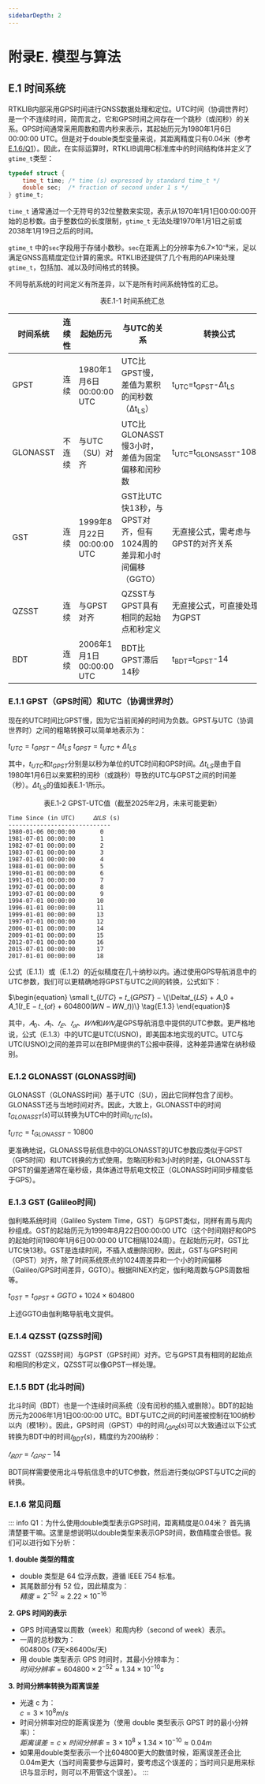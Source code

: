 ```yaml
---
sidebarDepth: 2
---
```


# 附录E. 模型与算法

## E.1 时间系统

RTKLIB内部采用GPS时间进行GNSS数据处理和定位。UTC时间（协调世界时）是一个不连续时间，简而言之，它和GPS时间之间存在一个跳秒（或闰秒）的关系。GPS时间通常采用周数和周内秒来表示，其起始历元为1980年1月6日00:00:00 UTC。但是对于double类型变量来说，其距离精度只有0.04米（参考[E.1.6/Q1](/algorithm/RTKLIB-Manual-CN/09-appendixE-E.1.html#e-1-6-常见问题)）。因此，在实际运算时，RTKLIB调用C标准库中的时间结构体并定义了`gtime_t`类型：

```c
typedef struct {
    time_t time; /* time (s) expressed by standard time_t */
    double sec;  /* fraction of second under 1 s */
} gtime_t;
```

`time_t` 通常通过一个无符号的32位整数来实现，表示从1970年1月1日00:00:00开始的总秒数。由于整数位的长度限制，`gtime_t` 无法处理1970年1月1日之前或2038年1月19日之后的时间。

`gtime_t` 中的`sec`字段用于存储小数秒。`sec`在距离上的分辨率为6.7×10⁻⁸米，足以满足GNSS高精度定位计算的需求。RTKLIB还提供了几个有用的API来处理`gtime_t`，包括加、减以及时间格式的转换。

不同导航系统的时间定义有所差异，以下是所有时间系统特性的汇总。

<p style="text-align: center;">表E.1-1 时间系统汇总</p>
<table class="tg"><thead>
  <tr>
    <th class="tg-9wq8">时间系统</th>
    <th class="tg-9wq8">连续性</th>
    <th class="tg-9wq8">起始历元</th>
    <th class="tg-0pky">与UTC的关系</th>
    <th class="tg-0pky">转换公式</th>
  </tr></thead>
<tbody>
  <tr>
    <td class="tg-lboi">GPST</td>
    <td class="tg-lboi">连续</td>
    <td class="tg-0pky">1980年1月6日00:00:00 UTC</td>
    <td class="tg-0pky">UTC比GPST慢，差值为累积的闰秒数（Δt<sub>LS</sub>）</td>
    <td class="tg-0pky">t<sub>UTC</sub>=t<sub>GPST</sub>-Δt<sub>LS</sub></td>
  </tr>
  <tr>
    <td class="tg-lboi">GLONASST</td>
    <td class="tg-lboi">不连续</td>
    <td class="tg-0pky">与UTC（SU）对齐</td>
    <td class="tg-0pky">UTC比GLONASST慢3小时，差值为固定偏移和闰秒数</td>
    <td class="tg-0pky">t<sub>UTC</sub>=t<sub>GLONSASST</sub>-10800</td>
  </tr>
  <tr>
    <td class="tg-0pky">GST</td>
    <td class="tg-0pky">连续</td>
    <td class="tg-0pky">1999年8月22日00:00:00 UTC</td>
    <td class="tg-0pky">GST比UTC快13秒，与GPST对齐，但有1024周的差异和小时间偏移（GGTO）</td>
    <td class="tg-0pky">无直接公式，需考虑与GPST的对齐关系</td>
  </tr>
  <tr>
    <td class="tg-0pky">QZSST</td>
    <td class="tg-0pky">连续</td>
    <td class="tg-0pky">与GPST对齐</td>
    <td class="tg-0pky">QZSST与GPST具有相同的起始点和秒定义</td>
    <td class="tg-0pky">无直接公式，可直接处理为GPST</td>
  </tr>
  <tr>
    <td class="tg-0pky">BDT</td>
    <td class="tg-0pky">连续</td>
    <td class="tg-0pky">2006年1月1日00:00:00 UTC</td>
    <td class="tg-0pky">BDT比GPST滞后14秒</td>
    <td class="tg-0pky">t<sub>BDT</sub>=t<sub>GPST</sub>-14</td>
  </tr>
</tbody></table>

### E.1.1 GPST（GPS时间）和UTC（协调世界时）

现在的UTC时间比GPST慢，因为它当前闰掉的时间为负数。GPST与UTC（协调世界时）之间的粗略转换可以简单地表示为：  

$\begin{equation}
t_{UTC}=t_{GPST}-\Delta{t}_{LS} \tag{E.1.1}
\end{equation}$
$\begin{equation}
t_{GPST}=t_{UTC}+\Delta{t}_{LS} \tag{E.1.2}
\end{equation}$
 
其中，$t_{UTC}$和$t_{GPST}$分别是以秒为单位的UTC时间和GPS时间。$\Delta{t}_{LS}$是由于自1980年1月6日以来累积的闰秒（或跳秒）导致的UTC与GPST之间的时间差（秒）。$\Delta{t}_{LS}$的值如表E.1-1所示。

<p style="text-align: center;">表E.1-2 GPST-UTC值（截至2025年2月，未来可能更新）</p>

```text
Time Since (in UTC)     𝛥𝑡𝐿𝑆 (s)
-----------------------------
1980-01-06 00:00:00       0
1981-07-01 00:00:00       1
1982-07-01 00:00:00       2
1983-07-01 00:00:00       3
1987-01-01 00:00:00       4
1988-01-01 00:00:00       5
1990-01-01 00:00:00       6
1991-01-01 00:00:00       7
1992-07-01 00:00:00       8
1993-07-01 00:00:00       9
1994-07-01 00:00:00      10
1996-01-01 00:00:00      11
1999-01-01 00:00:00      13
1997-07-01 00:00:00      12
2006-01-01 00:00:00      14
2009-01-01 00:00:00      15
2012-07-01 00:00:00      16
2015-07-01 00:00:00      17
2017-01-01 00:00:00      18
```

公式（E.1.1）或（E.1.2）的近似精度在几十纳秒以内。通过使用GPS导航消息中的UTC参数，我们可以更精确地将GPST与UTC之间的转换，公式如下：  

$\begin{equation}
\small t_{𝑈𝑇𝐶} = 𝑡_{𝐺𝑃𝑆𝑇} − \{\Delta𝑡_{𝐿𝑆} + 𝐴_0 + 𝐴_1(𝑡_E − 𝑡_{𝑜𝑡} + 604800(𝑊𝑁 − 𝑊𝑁_𝑡))\} \tag{E.1.3}
\end{equation}$

其中，$𝐴_0$、$𝐴_1$、$𝑡_𝐸$、$𝑡_{𝑜𝑡}$、$𝑊𝑁$和$𝑊𝑁_𝑡$是GPS导航消息中提供的UTC参数。更严格地说，公式（E.1.3）中的UTC是UTC(USNO)，即美国本地实现的UTC。UTC与UTC(USNO)之间的差异可以在BIPM提供的T公报中获得，这种差异通常在纳秒级别。

### E.1.2 GLONASST (GLONASS时间)

GLONASST（GLONASS时间）基于UTC（SU），因此它同样包含了闰秒。GLONASST还与当地时间对齐。因此，大致上，GLONASST中的时间$t_{GLONASST} (s)$可以转换为UTC中的时间$t_{UTC} (s)$。

$\begin{equation}
t_{UTC}=t_{GLONASST}-10800 \tag{E.1.4}
\end{equation}$

更准确地说，GLONASS导航信息中的GLONASST的UTC参数应类似于GPST（GPS时间）和UTC转换的方式使用。忽略闰秒和3小时的时差，GLONASST与GPST的偏差通常在毫秒级，具体通过导航电文校正（GLONASS时间同步精度低于GPS）。

### E.1.3 GST (Galileo时间)

伽利略系统时间（Galileo System Time，GST）与GPST类似，同样有周与周内秒组成。GST的起始历元为1999年8月22日00:00:00 UTC（这个时间刚好和GPS的起始时间1980年1月6日00:00:00 UTC相隔1024周）。在起始历元时，GST比UTC快13秒。GST是连续时间，不插入或删除闰秒。因此，GST与GPS时间（GPST）对齐，除了时间系统原点的1024周差异和一个小的时间偏移（Galileo/GPS时间差异，GGTO）。根据RINEX约定，伽利略周数与GPS周数相等。

$\begin{equation}
t_{GST} = t_{GPST} + GGTO + 1024×604800 \tag{E.1.5}
\end{equation}$

上述GGTO由伽利略导航电文提供。

### E.1.4 QZSST (QZSS时间)

QZSST（QZSS时间）与GPST（GPS时间）对齐。它与GPST具有相同的起始点和相同的秒定义，QZSST可以像GPST一样处理。

### E.1.5 BDT (北斗时间)

北斗时间（BDT）也是一个连续时间系统（没有闰秒的插入或删除）。BDT的起始历元为2006年1月1日00:00:00 UTC。BDT与UTC之间的时间差被控制在100纳秒以内（模1秒）。因此，GPS时间（GPST）中的时间$𝑡_{𝐺𝑃𝑆}(s)$可以大致通过以下公式转换为BDT中的时间$𝑡_{BDT}(s)$，精度约为200纳秒：

$\begin{equation}
𝑡_{𝐵𝐷𝑇} = 𝑡_{𝐺𝑃𝑆} − 14 \tag{E.1.6}
\end{equation}$

BDT同样需要使用北斗导航信息中的UTC参数，然后进行类似GPST与UTC之间的转换。

### E.1.6 常见问题

::: info Q1：为什么使用double类型表示GPS时间，距离精度是0.04米？
首先搞清楚要干嘛。这里是想说明以double类型来表示GPS时间，数值精度会很低。我们可以进行如下分析：

**1. double 类型的精度**
- double 类型是 64 位浮点数，遵循 IEEE 754 标准。  
- 其尾数部分有 52 位，因此精度为：  
  $精度=2^{−52}≈2.22×10^{−16}$

**2. GPS 时间的表示**
- GPS 时间通常以周数（week）和周内秒（second of week）表示。
- 一周的总秒数为：  
  604800s (7天×86400s/天)  
- 用 double 类型表示 GPS 时间时，其最小分辨率为：  
  $时间分辨率=604800×2^{−52}≈1.34×10^{−10}s$

**3. 时间分辨率转换为距离误差**
- 光速 c 为：  
  $c=3×10^8m/s$
- 时间分辨率对应的距离误差为（使用 double 类型表示 GPST 时的最小分辨率）：  
  $距离误差=c×时间分辨率=3×10^8×1.34×10^{−10} ≈0.04m$
- 如果用double类型表示一个比604800更大的数值时候，距离误差还会比0.04m更大（当时间需要参与运算时，要考虑这个误差的；当时间只是用来标识与显示时，则可以不用管这个误差）。
:::
